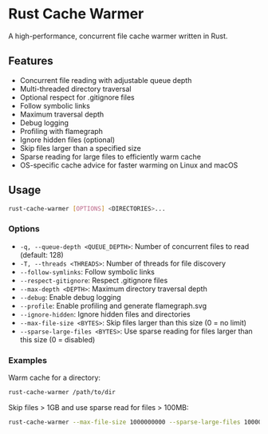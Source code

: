 # Rust Cache Warmer

A high-performance, concurrent file cache warmer written in Rust.

## Features
- Concurrent file reading with adjustable queue depth
- Multi-threaded directory traversal
- Optional respect for .gitignore files
- Follow symbolic links
- Maximum traversal depth
- Debug logging
- Profiling with flamegraph
- Ignore hidden files (optional)
- Skip files larger than a specified size
- Sparse reading for large files to efficiently warm cache
- OS-specific cache advice for faster warming on Linux and macOS

## Usage

```sh
rust-cache-warmer [OPTIONS] <DIRECTORIES>...
```

### Options
- `-q, --queue-depth <QUEUE_DEPTH>`: Number of concurrent files to read (default: 128)
- `-T, --threads <THREADS>`: Number of threads for file discovery
- `--follow-symlinks`: Follow symbolic links
- `--respect-gitignore`: Respect .gitignore files
- `--max-depth <DEPTH>`: Maximum directory traversal depth
- `--debug`: Enable debug logging
- `--profile`: Enable profiling and generate flamegraph.svg
- `--ignore-hidden`: Ignore hidden files and directories
- `--max-file-size <BYTES>`: Skip files larger than this size (0 = no limit)
- `--sparse-large-files <BYTES>`: Use sparse reading for files larger than this size (0 = disabled)

### Examples
Warm cache for a directory:
```sh
rust-cache-warmer /path/to/dir
```

Skip files > 1GB and use sparse read for files > 100MB:
```sh
rust-cache-warmer --max-file-size 1000000000 --sparse-large-files 100000000 /path/to/dir
``` 